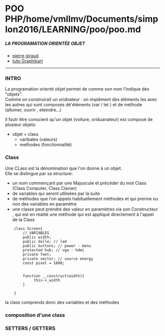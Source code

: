 # POO PHP/home/vmllmv/Documents/simplon2016/LEARNING/poo/poo.md
##### LA PROGRAMATION ORIENTÉE OBJET

- [pierre giraud](http://www.pierre-giraud.com/php-mysql/cours-complet/php-poo-classes-objets.php)
- [tuto Graphikart](https://www.grafikart.fr/formations/programmation-objet-php/objets-poo)

---
### INTRO
La programation orienté objet permet de comme son nom l'indique des "objets".
<br>
Comme on construirait un oridnateur : on implément des éléments les avec les autres qui sont composés dé'éléments (var / let ) et de méthode (allumer, ouvrir , eteindre...)
<br>

Il fautr être conscient qu'un objet (voiture, oriduanateur) est composé de plusieur objets:
- objet = class
    - varibales (valeurs)
    - methodes (fonctionnalité)

### Class
Une CLass est la dénomination que l'on donne à un objet. 
<br>
Elle se distingue par sa structure:
- un nom commençant par une Majuscule et précéder du mot Class (Class Computer, Class Clavier)
- de variables qui seront utilisées par la suite
- de méthodes que l'on appels habituellement méthodes et qui prenne ou non des variables en paramètre
- une classe peut prendre des valeur en paramètres via son Constructeur , qui est en réalité une méthode qui est appliqué directement à l'appel de la Class

```
    class Screen{
        // VARIABLES 
        public width;
        public dalle; // led 
        public buttons; // power - menu
        protected hub; // vga - hdmi
        private feet;
        private sector; // source energy
        const pixel = 1600;
        
        
        function __construct(width){
             this->_width
        }
        
    }
```


la class comprends donc des variables et des méthodes 


### composition d'une class

### SETTERS / GETTERS
